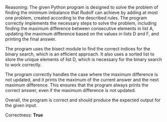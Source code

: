 Reasoning: The given Python program is designed to solve the problem of finding the minimum imbalance that Rudolf can achieve by adding at most one problem, created according to the described rules. The program correctly implements the necessary steps to solve the problem, including finding the maximum difference between consecutive elements in list A, updating the maximum difference based on the values in lists D and F, and printing the final answer.

The program uses the bisect module to find the correct indices for the binary search, which is an efficient approach. It also uses a sorted list to store the unique elements of list D, which is necessary for the binary search to work correctly.

The program correctly handles the case where the maximum difference is not updated, and it prints the maximum of the current answer and the next maximum difference. This ensures that the program always prints the correct answer, even if the maximum difference is not updated.

Overall, the program is correct and should produce the expected output for the given input.

Correctness: **True**